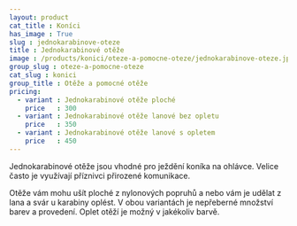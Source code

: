 ```yaml
---
layout: product
cat_title : Koníci
has_image : True
slug : jednokarabinove-oteze
title : Jednokarabinové otěže
image : /products/konici/oteze-a-pomocne-oteze/jednokarabinove-oteze.jpg
group_slug : oteze-a-pomocne-oteze
cat_slug : konici
group_title : Otěže a pomocné otěže
pricing:
  - variant : Jednokarabinové otěže ploché
    price   : 300
  - variant : Jednokarabinové otěže lanové bez opletu
    price   : 350
  - variant : Jednokarabinové otěže lanové s opletem
    price   : 450
---
```


Jednokarabinové otěže jsou vhodné pro ježdění koníka na ohlávce. Velice často je využívají příznivci přirozené komunikace. 

Otěže vám mohu ušít ploché z nylonových popruhů a nebo vám je udělat z lana a svár u karabiny oplést. 
V obou variantách je nepřeberné množství barev a provedení. Oplet otěží je možný v jakékoliv barvě.

